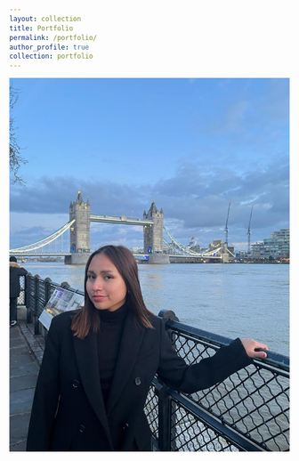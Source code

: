 ```yaml
---
layout: collection
title: Portfolio
permalink: /portfolio/
author_profile: true
collection: portfolio
---
```


<div align="center">
    <a href="https://nicolle-chm.github.io/portfolio/Shalom_Werbsite"><img src="london.jpg"></a>
</div>
